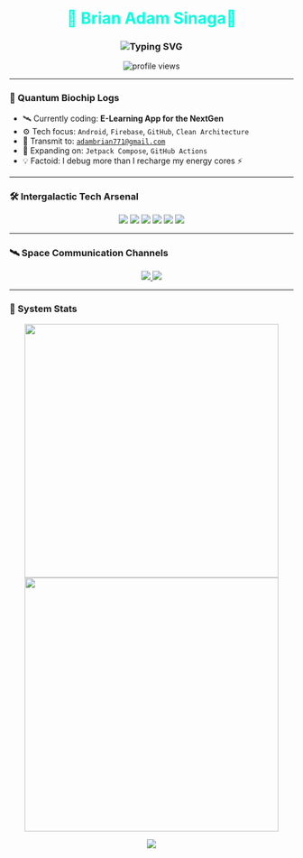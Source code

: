 
<h1 align="center" style="color:#00FFE0;">🚀 Brian Adam Sinaga🌌</h1>

<h3 align="center">
  <img src="https://readme-typing-svg.demolab.com?font=Orbitron&size=22&pause=1000&color=00FFE0&center=true&vCenter=true&width=500&lines=Android+%2B+Firebase+Engineer;Clean+Code+Commander;AI+%26+Game+Mechanic+Explorer;Welcome+to+My+Universe!" alt="Typing SVG" />
</h3>

<p align="center">
  <img src="https://komarev.com/ghpvc/?username=brianadam&label=Galactic+Scans&color=00ffe0&style=flat" alt="profile views" />
</p>

---

### 🧠 Quantum Biochip Logs

- 🛰️ Currently coding: **E-Learning App for the NextGen**
- ⚙️ Tech focus: `Android`, `Firebase`, `GitHub`, `Clean Architecture`
- 💌 Transmit to: [`adambrian771@gmail.com`](mailto:adambrian771@gmail.com)
- 🧬 Expanding on: `Jetpack Compose`, `GitHub Actions`
- 💡 Factoid: I debug more than I recharge my energy cores ⚡

---

### 🛠️ Intergalactic Tech Arsenal

<p align="center">
  <img src="https://img.shields.io/badge/Java-%23ED8B00?style=for-the-badge&logo=java&logoColor=white"/>
  <img src="https://img.shields.io/badge/Kotlin-%230095D5?style=for-the-badge&logo=kotlin&logoColor=white"/>
  <img src="https://img.shields.io/badge/Android-%233DDC84?style=for-the-badge&logo=android&logoColor=white"/>
  <img src="https://img.shields.io/badge/Firebase-%23FFCA28?style=for-the-badge&logo=firebase&logoColor=black"/>
  <img src="https://img.shields.io/badge/Cloudinary-%233448C5?style=for-the-badge&logo=cloudinary&logoColor=white"/>
  <img src="https://img.shields.io/badge/GitHub-%23181717?style=for-the-badge&logo=github&logoColor=white"/>
</p>

---



### 🛰️ Space Communication Channels

<p align="center">
  <a href="mailto:adambrian771@gmail.com">
    <img src="https://img.shields.io/badge/Email_Protocol-Gmail-EA4335?style=for-the-badge&logo=gmail&logoColor=white"/>
  </a>
  <a href="https://www.linkedin.com/in/brian-adam-sinaga-5a57b125a" target="_blank">
    <img src="https://img.shields.io/badge/LinkedIn-Frequency-0077B5?style=for-the-badge&logo=linkedin&logoColor=white"/>
  </a>
</p>

---



### 🧬 System Stats

<p align="center">
  <img src="https://github-readme-stats.vercel.app/api?username=brian-spec-de&show_icons=true&theme=radical&hide_border=true&bg_color=0d1117&title_color=00FFE0&icon_color=F7AB0A" width="450"/>
  <img src="https://github-readme-streak-stats.herokuapp.com/?user=brian-spec-detheme=radical&hide_border=true&background=0D1117&currStreakLabel=00FFE0" width="450"/>
</p>

<p align="center">
  <img src="https://github-readme-activity-graph.vercel.app/graph?username=brian-spec-de&bg_color=0d1117&color=00ffe0&line=f7ab0a&point=f7ab0a&area=true&hide_border=true"/>
</p>

